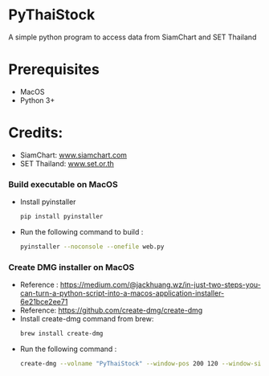# PyThaiStock
A simple python program to access data from SiamChart and SET Thailand
# Prerequisites
- MacOS
- Python 3+

# Credits:
- SiamChart: www.siamchart.com
- SET Thailand: www.set.or.th
  
### Build executable on MacOS
- Install pyinstaller
  ```bash
  pip install pyinstaller
  ```
- Run the following command to build :
  ```bash
  pyinstaller --noconsole --onefile web.py
  ```
### Create DMG installer on MacOS
- Reference : https://medium.com/@jackhuang.wz/in-just-two-steps-you-can-turn-a-python-script-into-a-macos-application-installer-6e21bce2ee71
- Reference: https://github.com/create-dmg/create-dmg
- Install create-dmg command from brew:
  ```bash
  brew install create-dmg
  ```
- Run the following command :
  ```bash
  create-dmg --volname "PyThaiStock" --window-pos 200 120 --window-size 600 300 --hide-extension web.app --app-drop-link 425 120 "PyThaiStock.dmg" "dist"
  ```
